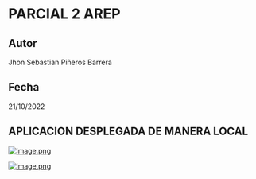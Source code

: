 # PARCIAL 2 AREP

## Autor

Jhon Sebastian Piñeros Barrera

## Fecha

21/10/2022

## APLICACION DESPLEGADA DE MANERA LOCAL

[![image.png](https://i.postimg.cc/c4Xd91rF/image.png)](https://postimg.cc/LngdhpkP)

[![image.png](https://i.postimg.cc/d3ncxnth/image.png)](https://postimg.cc/V0ShSqtw)